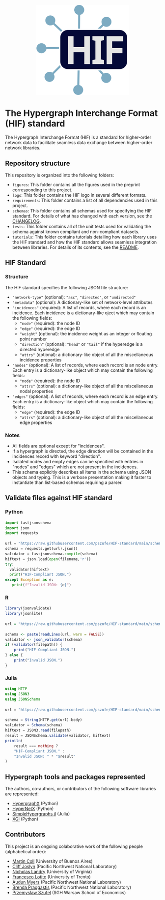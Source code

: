 <p align="center">
  <img src="logo/logo.svg" alt="Logo" width="300">
</p>

# The Hypergraph Interchange Format (HIF) standard

The Hypergraph Interchange Format (HIF) is a standard for higher-order network data to facilitate seamless data exchange between higher-order network libraries. 

## Repository structure

This repository is organized into the following folders:

* `figures`: This folder contains all the figures used in the preprint corresponding to this project.
* `logo`: This folder contains the HIF logo in several different formats.
* `requirements`: This folder contains a list of all dependencies used in this project.
* `schemas`: This folder contains all schemas used for specifying the HIF standard. For details of what has changed with each version, see the [CHANGELOG](/schemas/CHANGELOG.md).
* `tests`: This folder contains all of the unit tests used for validating the schema against known compliant and non-compliant datasets.
* `tutorials`: This folder contains tutorials detailing how each library uses the HIF standard and how the HIF standard allows seamless integration between libraries. For details of its contents, see the [README](/tutorials/TUTORIALS.md).

## HIF Standard

### Structure
The HIF standard specifies the following JSON file structure:

* `"network-type"` (optional): `"asc"`, `"directed"`, or `"undirected"`
* `"metadata"` (optional): A dictionary-like set of network-level attributes
* `"incidences"` (required): A list of records, where each record is an incidence. Each incidence is a dictionary-like oject which may contain the following fields:
  * `"node"` (required): the node ID
  * `"edge"` (required): the edge ID
  * `"weight"` (optional): the incidence weight as an integer or floating point number
  * `"direction"` (optional): `"head"` or `"tail"` if the hyperedge is a directed hyperedge
  * `"attrs"` (optional): a dictionary-like object of all the miscellaneous incidence properties
* `"nodes"` (optional): A list of records, where each record is an node entry. Each entry is a dictionary-like object which may contain the following fields:
  * `"node"` (required): the node ID
  * `"attrs"` (optional): a dictionary-like object of all the miscellaneous nodal properties
* `"edges"` (optional): A list of records, where each record is an edge entry. Each entry is a dictionary-like object which may contain the following fields:
  * `"edge"` (required): the edge ID
  * `"attrs"` (optional): a dictionary-like object of all the miscellaneous edge properties

### Notes
* All fields are optional except for "incidences". 
* If a hypergraph is directed, the edge direction will be contained in the incidences record with keyword "direction".
* Isolated nodes and empty edges can be specified with entries in "nodes" and "edges" which are not present in the incidences.
* This schema explicitly describes all items in the schema using JSON objects and typing. This is a verbose presentation making it faster to instantiate than list-based schemas requiring a parser.

## Validate files against HIF standard

### Python
```python
import fastjsonschema
import json
import requests

url = "https://raw.githubusercontent.com/pszufe/HIF-standard/main/schemas/hif_schema.json"
schema = requests.get(url).json()
validator = fastjsonschema.compile(schema)
hiftext = json.load(open(filename,'r'))
try:
  validator(hiftext)
  print("HIF-Compliant JSON.")
except Exception as e:
   print(f"Invalid JSON: {e}")
```

### R
```R
library(jsonvalidate)
library(jsonlite)

url = "https://raw.githubusercontent.com/pszufe/HIF-standard/main/schemas/hif_schema.json"

schema <- paste(readLines(url, warn = FALSE))
validator <- json_validator(schema)
if (validator(filepath)) {
    print("HIF-Compliant JSON.")
} else {
    print("Invalid JSON.")
}
```

### Julia
```julia
using HTTP
using JSON3
using JSONSchema

url = "https://raw.githubusercontent.com/pszufe/HIF-standard/main/schemas/hif_schema.json"

schema = String(HTTP.get(url).body)
validator = Schema(schema)
hiftext = JSON3.read(filepath)
result = JSONSchema.validate(validator, hiftext)
println(
    result === nothing ?
    "HIF-Compliant JSON." :
    "Invalid JSON: " * "$result"
)
```

## Hypergraph tools and packages represented

The authors, co-authors, or contributors of the following software libraries are represented:
* [HypergraphX](https://github.com/HGX-Team/hypergraphx) (Python)
* [HyperNetX](https://github.com/pnnl/HyperNetX) (Python)
* [SimpleHypergraphs.jl](https://github.com/pszufe/SimpleHypergraphs.jl) (Julia)
* [XGI](https://github.com/xgi-org/xgi) (Python)

## Contributors
This project is an ongoing colaborative work of the following people (alphabetical order):
* [Martín Coll](https://github.com/colltoaction)  (University of Buenos Aires)
* [Cliff Joslyn](https://www.pnnl.gov/people/cliff-joslyn) (Pacific Northwest National Laboratory)
* [Nicholas Landry](https://nwlandry.com/) (University of Virginia)
* [Francesco Lotito](https://scholar.google.it/citations?user=_r_zQAwAAAAJ&hl=en) (University of Trento)
* [Audun Myers](https://www.audunmyers.com/) (Pacific Northwest National Laboratory) 
* [Brenda Praggastis](https://www.pnnl.gov/people/brenda-praggastis)  (Pacific Northwest National Laboratory)
* [Przemyslaw Szufel](https://szufel.pl/) (SGH Warsaw School of Economics)
